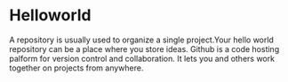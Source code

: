 # Helloworld
A repository is usually used to organize a single project.Your hello world repository can be a place where you store ideas.
Github is a code hosting palform for version control and collaboration.
It lets you and others work together on projects from anywhere.
